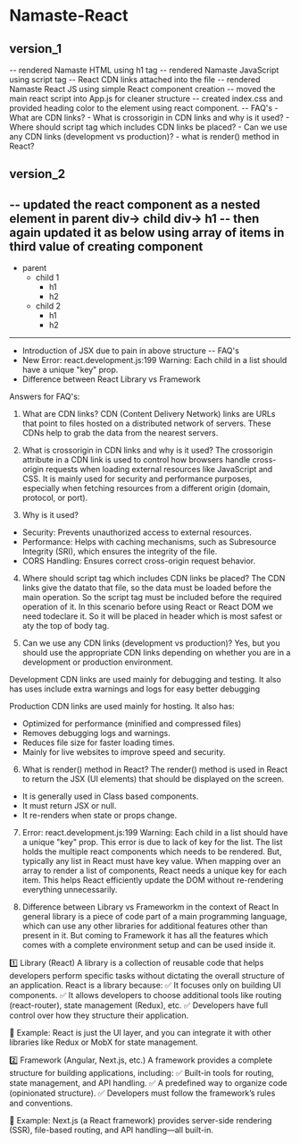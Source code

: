 # Namaste-React

## version_1
-- rendered Namaste HTML using h1 tag
-- rendered Namaste JavaScript using script tag
-- React CDN links attached into the file
-- rendered Namaste React JS using simple React component creation
-- moved the main react script into App.js for cleaner structure
-- created index.css and provided heading color to the element using react component.
-- FAQ's 
    - What are CDN links?
    - What is crossorigin in CDN links and why is it used?
    - Where should script tag which includes CDN links be placed? 
    - Can we use any CDN links (development vs production)? 
    - what is render() method in React?

## version_2
-- updated the react component as a nested element in parent div-> child div-> h1
-- then again updated it as below using array of items in third value of creating component
--------
- parent
    - child 1
        - h1
        - h2
    - child 2
        - h1
        - h2
--------
- Introduction of JSX due to pain in above structure
-- FAQ's 
- New Error: react.development.js:199 Warning: Each child in a list should have a unique "key" prop.
- Difference between React Library vs Framework

Answers for FAQ's:

1. What are CDN links?
CDN (Content Delivery Network) links are URLs that point to files hosted on a distributed network of servers. These CDNs help to grab the data from the nearest servers. 

2. What is crossorigin in CDN links and why is it used?
The crossorigin attribute in a CDN link is used to control how browsers handle cross-origin requests when loading external resources like JavaScript and CSS. It is mainly used for security and performance purposes, especially when fetching resources from a different origin (domain, protocol, or port).

3. Why is it used?

- Security: Prevents unauthorized access to external resources.
- Performance: Helps with caching mechanisms, such as Subresource Integrity (SRI), which ensures the integrity of the file.
- CORS Handling: Ensures correct cross-origin request behavior.

4. Where should script tag which includes CDN links be placed? 
The CDN links give the datato that file, so the data must be loaded before the main operation. So the script tag must be included before the required operation of it. In this scenario before using React or React DOM we need todeclare it. So it will be placed in header which is most safest or aty the top of body tag.

5. Can we use any CDN links (development vs production)? 
Yes, but you should use the appropriate CDN links depending on whether you are in a development or production environment.

Development CDN links are used mainly for debugging and testing.
It also has uses include extra warnings and logs for easy better debugging

Production CDN links are used mainly for hosting. It also has:
- Optimized for performance (minified and compressed files)
- Removes debugging logs and warnings.
- Reduces file size for faster loading times.
- Mainly for live websites to improve speed and security.

6. What is render() method in React?
The render() method is used in React to return the JSX (UI elements) that should be displayed on the screen.
- It is generally used in Class based components.
- It must return JSX or null.
- It re-renders when state or props change.

7. Error: react.development.js:199 Warning: Each child in a list should have a unique "key" prop.
This error is due to lack of key for the list. The list holds the multiple react components which needs to be rendered. But, typically any list in React must have key value. 
When mapping over an array to render a list of components, React needs a unique key for each item. This helps React efficiently update the DOM without re-rendering everything unnecessarily.

8. Difference between Library vs Frameworkm in the context of React
In general library is a piece of code part of a main programming language, which can use any other libraries for additional features other than present in it. But coming to Framework it has all the features which comes with a complete environment setup and can be used inside it.

1️⃣ Library (React)
A library is a collection of reusable code that helps developers perform specific tasks without dictating the overall structure of an application. React is a library because:
✅ It focuses only on building UI components.
✅ It allows developers to choose additional tools like routing (react-router), state management (Redux), etc.
✅ Developers have full control over how they structure their application.

🔹 Example: React is just the UI layer, and you can integrate it with other libraries like Redux or MobX for state management.

2️⃣ Framework (Angular, Next.js, etc.)
A framework provides a complete structure for building applications, including:
✅ Built-in tools for routing, state management, and API handling.
✅ A predefined way to organize code (opinionated structure).
✅ Developers must follow the framework’s rules and conventions.

🔹 Example: Next.js (a React framework) provides server-side rendering (SSR), file-based routing, and API handling—all built-in.